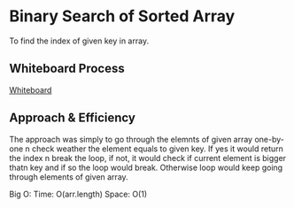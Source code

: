 # Binary Search of Sorted Array

To find the index of given key in array.

## Whiteboard Process

 [Whiteboard](/Challenges/3/array-binary-search.jpg)

## Approach & Efficiency

The approach was simply to go through the elemnts of given array one-by-one n check weather the element equals to given key. If yes it would return the index n break the loop, if not, it would check if current element is bigger thatn key and if so the loop would break. Otherwise loop would keep going through elements of given array.

Big O:
Time: O(arr.length)
Space: O(1)
